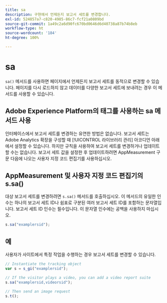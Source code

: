 ```yaml
---
title: sa
description: 구현에서 언제든지 보고서 세트를 변경합니다.
exl-id: 524857a7-c820-4985-86c7-fcf21a0809bd
source-git-commit: 1a49c2a6d90fc670bd0646d6d40738a87b74b8eb
workflow-type: ht
source-wordcount: '184'
ht-degree: 100%

---
```


# sa

`sa()` 메서드를 사용하면 페이지에서 언제든지 보고서 세트를 동적으로 변경할 수 있습니다. 페이지를 다시 로드하지 않고 데이터를 다양한 보고서 세트에 보내려는 경우 이 메서드를 사용할 수 있습니다.

## Adobe Experience Platform의 태그를 사용하는 sa 메서드 사용

인터페이스에서 보고서 세트를 변경하는 유연한 방법은 없습니다. 보고서 세트는 Adobe Analytics 확장을 구성할 때 [!UICONTROL 라이브러리 관리] 아코디언 아래에서 설정할 수 있습니다. 하지만 규칙을 사용하여 보고서 세트를 변경하거나 업데이트할 수는 없습니다. 보고서 세트 값을 설정한 후 업데이트하려면 AppMeasurement 구문 다음에 나오는 사용자 지정 코드 편집기를 사용하십시오.

## AppMeasurement 및 사용자 지정 코드 편집기의 s.sa()

대상 보고서 세트를 변경하려면 `s.sa()` 메서드를 호출하십시오. 이 메서드의 유일한 인수는 하나의 보고서 세트 ID나 쉼표로 구분된 여러 보고서 세트 ID를 포함하는 문자열입니다. 보고서 세트 ID 인수는 필수입니다. 이 문자열 인수에는 공백을 사용하지 마십시오.

```js
s.sa("examplersid");
```

## 예

사용자가 사이트에서 특정 작업을 수행하는 경우 보고서 세트를 변경할 수 있습니다.

```js
// Instantiate the tracking object
var s = s_gi("examplersid");

// If the visitor plays a video, you can add a video report suite
s.sa("examplersid,videorsid");

// Then send an image request
s.t();
```
